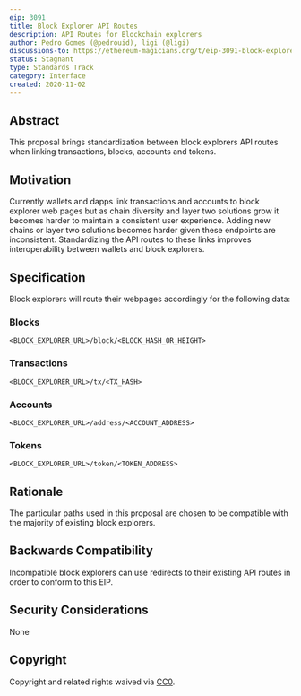 ```yaml
---
eip: 3091
title: Block Explorer API Routes
description: API Routes for Blockchain explorers
author: Pedro Gomes (@pedrouid), ligi (@ligi)
discussions-to: https://ethereum-magicians.org/t/eip-3091-block-explorer-api-routes/4907
status: Stagnant
type: Standards Track
category: Interface
created: 2020-11-02
---
```


## Abstract

This proposal brings standardization between block explorers API routes when linking transactions, blocks, accounts and tokens. 

## Motivation

Currently wallets and dapps link transactions and accounts to block explorer web pages but as chain diversity and layer two solutions grow it becomes harder to maintain a consistent user experience. Adding new chains or layer two solutions becomes harder given these endpoints are inconsistent. Standardizing the API routes to these links improves interoperability between wallets and block explorers.

## Specification

Block explorers will route their webpages accordingly for the following data:

### Blocks

`<BLOCK_EXPLORER_URL>/block/<BLOCK_HASH_OR_HEIGHT>`

### Transactions

`<BLOCK_EXPLORER_URL>/tx/<TX_HASH>`

### Accounts

`<BLOCK_EXPLORER_URL>/address/<ACCOUNT_ADDRESS>`

### Tokens

`<BLOCK_EXPLORER_URL>/token/<TOKEN_ADDRESS>`

## Rationale

The particular paths used in this proposal are chosen to be compatible with the majority of existing block explorers.

## Backwards Compatibility

Incompatible block explorers can use redirects to their existing API routes in order to conform to this EIP.

## Security Considerations

None

## Copyright

Copyright and related rights waived via [CC0](/LICENSE.md).
